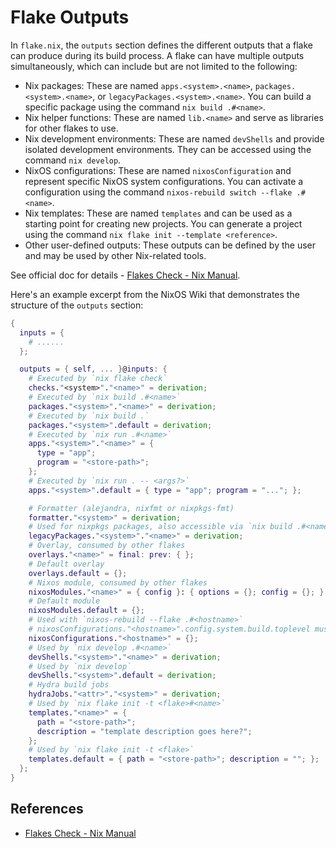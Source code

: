 # Flake Outputs

In `flake.nix`, the `outputs` section defines the different outputs that a flake can
produce during its build process. A flake can have multiple outputs simultaneously, which
can include but are not limited to the following:

- Nix packages: These are named `apps.<system>.<name>`, `packages.<system>.<name>`, or
  `legacyPackages.<system>.<name>`. You can build a specific package using the command
  `nix build .#<name>`.
- Nix helper functions: These are named `lib.<name>` and serve as libraries for other
  flakes to use.
- Nix development environments: These are named `devShells` and provide isolated
  development environments. They can be accessed using the command `nix develop`.
- NixOS configurations: These are named `nixosConfiguration` and represent specific NixOS
  system configurations. You can activate a configuration using the command
  `nixos-rebuild switch --flake .#<name>`.
- Nix templates: These are named `templates` and can be used as a starting point for
  creating new projects. You can generate a project using the command
  `nix flake init --template <reference>`.
- Other user-defined outputs: These outputs can be defined by the user and may be used by
  other Nix-related tools.

See official doc for details - [Flakes Check - Nix Manual].

Here's an example excerpt from the NixOS Wiki that demonstrates the structure of the
`outputs` section:

```nix
{
  inputs = {
    # ......
  };

  outputs = { self, ... }@inputs: {
    # Executed by `nix flake check`
    checks."<system>"."<name>" = derivation;
    # Executed by `nix build .#<name>`
    packages."<system>"."<name>" = derivation;
    # Executed by `nix build .`
    packages."<system>".default = derivation;
    # Executed by `nix run .#<name>`
    apps."<system>"."<name>" = {
      type = "app";
      program = "<store-path>";
    };
    # Executed by `nix run . -- <args?>`
    apps."<system>".default = { type = "app"; program = "..."; };

    # Formatter (alejandra, nixfmt or nixpkgs-fmt)
    formatter."<system>" = derivation;
    # Used for nixpkgs packages, also accessible via `nix build .#<name>`
    legacyPackages."<system>"."<name>" = derivation;
    # Overlay, consumed by other flakes
    overlays."<name>" = final: prev: { };
    # Default overlay
    overlays.default = {};
    # Nixos module, consumed by other flakes
    nixosModules."<name>" = { config }: { options = {}; config = {}; };
    # Default module
    nixosModules.default = {};
    # Used with `nixos-rebuild --flake .#<hostname>`
    # nixosConfigurations."<hostname>".config.system.build.toplevel must be a derivation
    nixosConfigurations."<hostname>" = {};
    # Used by `nix develop .#<name>`
    devShells."<system>"."<name>" = derivation;
    # Used by `nix develop`
    devShells."<system>".default = derivation;
    # Hydra build jobs
    hydraJobs."<attr>"."<system>" = derivation;
    # Used by `nix flake init -t <flake>#<name>`
    templates."<name>" = {
      path = "<store-path>";
      description = "template description goes here?";
    };
    # Used by `nix flake init -t <flake>`
    templates.default = { path = "<store-path>"; description = ""; };
  };
}
```

## References

- [Flakes Check - Nix Manual]

[Flakes Check - Nix Manual]:
  https://nix.dev/manual/nix/stable/command-ref/new-cli/nix3-flake-check
